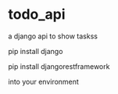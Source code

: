 # todo_api
a django api to show taskss

pip install django 

pip install djangorestframework

into your environment


